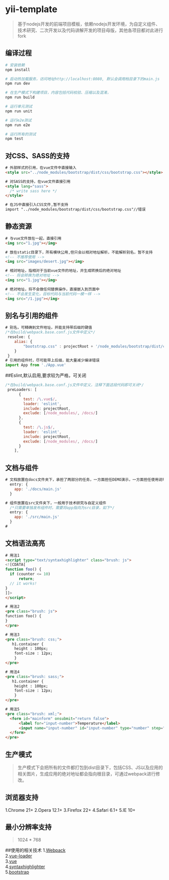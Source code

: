 # yii-template

> 基于nodejs开发的前端项目模板，依赖nodejs开发环境，为自定义组件、技术研究、二次开发以及代码讲解开发的项目母版，其他各项目都对此进行fork

## 编译过程

``` bash
# 安装依赖
npm install

# 启动热加载服务，访问地址http://localhost:8080, 默认会调用档目录下的main.js
npm run dev

# 在生产模式下构建项目，内容包括代码校验、压缩以及混淆，
npm run build

# 运行单元测试
npm run unit

# 运行e2e测试
npm run e2e

# 运行所有的测试
npm test
```

## 对CSS、SASS的支持
``` html
# 外部样式的引用，在vue文件中直接输入
<style src="../node_modules/bootstrap/dist/css/bootstrap.css"></style>

# 对SASS的支持，在vue文件直接引用
<style lang="sass">
  /* write sass here */
</style>

# 在JS中直接引入CSS文件,暂不支持
import "../node_modules/bootstrap/dist/css/bootstrap.css"//错误

```

## 静态资源
``` html
# 与vue文件放在一起，直接引用
<img src="1.jpg"></img>

# 放在static目录下，所有模块公用,但只会以相对地址解析，不能解析别名，暂不支持
<!-- 不推荐使用 -->
<img src="images/desert.jpg"></img>

# 相对地址，指相对于当前vue文件的地址，并生成转换后的绝对地址
<!-- 将会转换为绝对地址 -->
<img src="1.jpg"></img>

# 绝对地址，将不会做任何替换操作，直接嵌入到页面中
<!-- 不会发生变化，目标代码与当前代码一模一样 -->
<img src="/1.jpg"></img>
```

## 别名与引用的组件
``` javascript
# 别名，可精确到文件地址，并能支持带后缀的键值
/*在build/webpack.base.conf.js文件中定义*/
 resolve: {
	alias: {
		"bootstrap.css" : projectRoot + '/node_modules/bootstrap/dist/css/bootstrap.css'
	}
 }
# 引用的组件时，尽可能带上后缀，能大量减少编译错误
import App from './App.vue'
```

##Eslint,默认启用,要求较为严格，可关闭
``` javascript
/*在build/webpack.base.conf.js文件中定义，注释下面这段代码即可关闭*/
 preLoaders: [
      {
        test: /\.vue$/,
        loader: 'eslint',
        include: projectRoot,
        exclude: [/node_modules/, /docs/]
      },
      {
        test: /\.js$/,
        loader: 'eslint',
        include: projectRoot,
        exclude: [/node_modules/, /docs/]
      }
    ],
```

## 文档与组件
``` javascript
# 文档放置在docs文件夹下，承担了两部分的任务，一方面担任DEMO演示，一方面担任使用说明
  entry: {
    app: './docs/main.js'
  }

# 组件放置在src文件夹下，一般用于技术研究与自定义组件
  /*只需要单独发布组件时，需要将app指向为src目录，如下*/
  entry: {
    app: './src/main.js'
  }
#
```

## 文档语法高亮
``` html
# 用法1
<script type="text/syntaxhighlighter" class="brush: js">
<![CDATA[
function foo() {
  if (counter <= 10)
      return;
  // it works!
}
]]>
</script>

# 用法2
<pre class="brush: js">
function foo() {
}
</pre>

# 用法3
<pre class="brush: css;">
   h1.container {
	height : 100px;
	font-size : 12px;
    }
</pre>

# 用法4
<pre class="brush: sass;">
   h1.container {
	height : 100px;
	font-size : 12px;
    }
</pre>

# 用法5
<pre class="brush: xml;">
  <form id="mainform" onsubmit="return false">
      <label for="input-number">Temperature</label>
      <input name="input-number" id="input-number" type="number" step="any">
  </form>
</pre>
```

## 生产模式
> 生产模式下会把所有的文件都打包到dist目录下，包括CSS、JS以及应用的相关图片，生成应用的绝对地址都会指向根目录，可通过webpack进行修改。

## 浏览器支持
1.Chrome 21+
2.Opera 12.1+
3.Firefox 22+
4.Safari 6.1+
5.IE 10+

## 最小分辨率支持
> 1024 * 768

##使用的相关技术
1.[Webpack](http://vuejs-templates.github.io/webpack/)<br/>
2.[vue-loader](http://vuejs.github.io/vue-loader)<br/>
3.[vue](http://cn.vuejs.org/)<br/>
4.[syntaxhighlighter](https://github.com/syntaxhighlighter/syntaxhighlighter)<br/>
5.[bootstrap](http://getbootstrap.com/)<br/>



